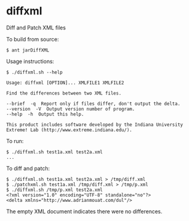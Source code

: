 diffxml
=======

Diff and Patch XML files

To build from source:

    $ ant jarDiffXML
   
Usage instructions: 

    $ ./diffxml.sh --help

    Usage: diffxml [OPTION]... XMLFILE1 XMLFILE2

    Find the differences between two XML files.

    --brief  -q  Report only if files differ, don't output the delta.
    --version  -V  Output version number of program.
    --help  -h  Output this help.

    This product includes software developed by the Indiana University Extreme! Lab (http://www.extreme.indiana.edu/).

To run:

    $ ./diffxml.sh test1a.xml test2a.xml
    ...
    
To diff and patch:

    $ ./diffxml.sh test1a.xml test2a.xml > /tmp/diff.xml
    $ ./patchxml.sh test1a.xml /tmp/diff.xml > /tmp/p.xml
    $ ./diffxml.sh /tmp/p.xml test2a.xml
    <?xml version="1.0" encoding="UTF-8" standalone="no"?>
    <delta xmlns="http://www.adrianmouat.com/dul"/>
    
The empty XML document indicates there were no differences.

